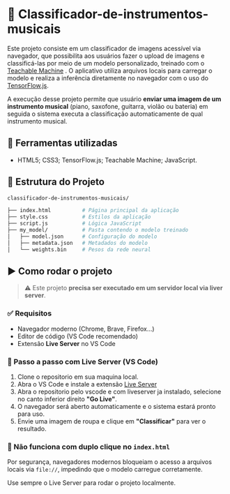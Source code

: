 # 🎸 Classificador-de-instrumentos-musicais

Este projeto consiste em um classificador de imagens acessível via navegador, que possibilita aos usuários fazer o upload de imagens e classificá-las por meio de um modelo personalizado, treinado com o [Teachable Machine](https://teachablemachine.withgoogle.com/) . O aplicativo utiliza arquivos locais para carregar o modelo e realiza a inferência diretamente no navegador com o uso do [TensorFlow.js](https://www.tensorflow.org/js).

A execução desse projeto permite que usuário **enviar uma imagem de um instrumento musical** (piano, saxofone, guitarra, violão ou bateria) em seguida o sistema executa a classificação automaticamente de qual instrumento musical.

## 🔧 Ferramentas utilizadas

- HTML5; CSS3; TensorFlow.js; Teachable Machine; JavaScript.

## 🎼 Estrutura do Projeto

```bash
classificador-de-instrumentos-musicais/

├── index.html          # Página principal da aplicação
├── style.css           # Estilos da aplicação
├── script.js           # Lógica JavaScript
├── my_model/           # Pasta contendo o modelo treinado
│   ├── model.json      # Configuração do modelo
│   ├── metadata.json   # Metadados do modelo
│   └── weights.bin     # Pesos da rede neural
```

## ▶️ Como rodar o projeto

> ⚠️ Este projeto **precisa ser executado em um servidor local via liver server**.

### ✅ Requisitos

- Navegador moderno (Chrome, Brave, Firefox...)
- Editor de código (VS Code recomendado)
- Extensão **Live Server** no VS Code

### 🧪 Passo a passo com Live Server (VS Code)

1. Clone o repositorio em sua maquina local.
2. Abra o VS Code e instale a extensão [Live Server](https://marketplace.visualstudio.com/items?itemName=ritwickdey.LiveServer)
3. Abra o repositorio pelo vscode e com liveserver ja instalado, selecione no canto inferior direito **"Go Live"**.
4. O navegador será aberto automaticamente e o sistema estará pronto para uso.
5. Envie uma imagem de roupa e clique em **"Classificar"** para ver o resultado.

### 🚫 Não funciona com duplo clique no `index.html`

Por segurança, navegadores modernos bloqueiam o acesso a arquivos locais via `file://`, impedindo que o modelo carregue corretamente.

Use sempre o Live Server para rodar o projeto localmente.
